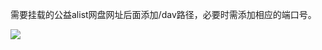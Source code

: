 需要挂载的公益alist网盘网址后面添加/dav路径，必要时需添加相应的端口号。

![](https://i0.hdslb.com/bfs/article/bf93fcc37e66a1e52e8b7ef0009e8b05fc1870df.png@1192w.webp)